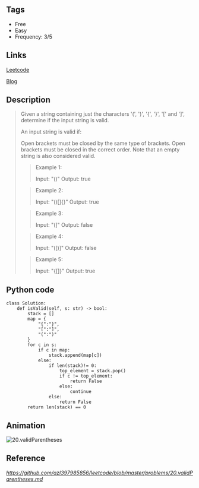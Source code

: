 ## Tags
- Free
- Easy
- Frequency: 3/5

## Links
[Leetcode](https://leetcode.com/problems/valid-parentheses/)

[Blog](http://206.81.6.248:12306/leetcode/valid-parentheses/description)

## Description

>Given a string containing just the characters '(', ')', '{', '}', '[' and ']', determine if the input string is valid.
>
>An input string is valid if:
>
>Open brackets must be closed by the same type of brackets.
>Open brackets must be closed in the correct order.
>Note that an empty string is also considered valid.
>
>>Example 1:
>>
>>Input: "()"
>>Output: true
>
>>Example 2:
>>
>>Input: "()[]{}"
>>Output: true
>
>>Example 3:
>>
>>Input: "(]"
>>Output: false
>
>>Example 4:
>>
>>Input: "([)]"
>>Output: false
>
>>Example 5:
>>
>>Input: "{[]}"
>>Output: true


## Python code
```
class Solution:
    def isValid(self, s: str) -> bool:
        stack = []
        map = {
            "{":"}",
            "[":"]",
            "(":")"
        }
        for c in s:
            if c in map:
                stack.append(map[c])
            else:
                if len(stack)!= 0:
                    top_element = stack.pop()
                    if c != top_element:
                        return False
                    else:
                        continue
                else:
                    return False
        return len(stack) == 0
```

## Animation
![20.validParentheses](https://github.com/azl397985856/leetcode/blob/master/assets/20.validParentheses.gif)

## Reference
*https://github.com/azl397985856/leetcode/blob/master/problems/20.validParentheses.md*